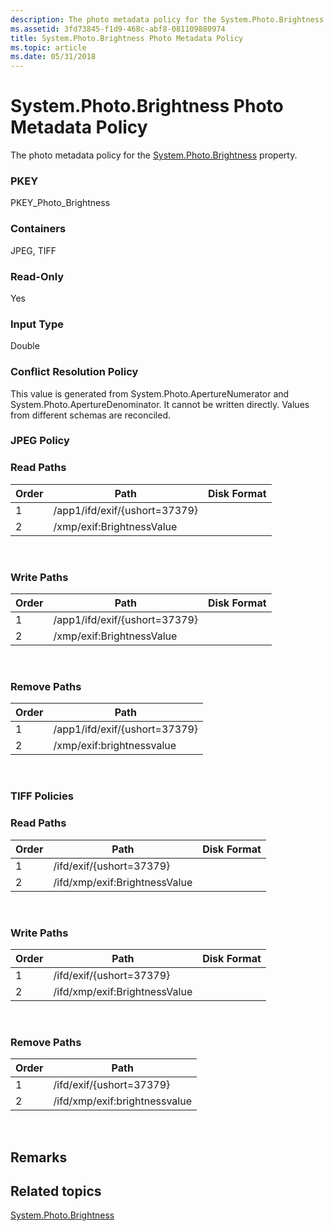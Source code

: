 ```yaml
---
description: The photo metadata policy for the System.Photo.Brightness property.
ms.assetid: 3fd73845-f1d9-468c-abf8-081109880974
title: System.Photo.Brightness Photo Metadata Policy
ms.topic: article
ms.date: 05/31/2018
---
```


# System.Photo.Brightness Photo Metadata Policy

The photo metadata policy for the [System.Photo.Brightness](../properties/props-system-photo-aperture.md) property.

### PKEY

PKEY\_Photo\_Brightness

### Containers

JPEG, TIFF

### Read-Only

Yes

### Input Type

Double

### Conflict Resolution Policy

This value is generated from System.Photo.ApertureNumerator and System.Photo.ApertureDenominator. It cannot be written directly. Values from different schemas are reconciled.

### JPEG Policy

### Read Paths



| Order | Path                          | Disk Format |
|-------|-------------------------------|-------------|
| 1     | /app1/ifd/exif/{ushort=37379} |             |
| 2     | /xmp/exif:BrightnessValue     |             |



 

### Write Paths



| Order | Path                          | Disk Format |
|-------|-------------------------------|-------------|
| 1     | /app1/ifd/exif/{ushort=37379} |             |
| 2     | /xmp/exif:BrightnessValue     |             |



 

### Remove Paths



| Order | Path                          |
|-------|-------------------------------|
| 1     | /app1/ifd/exif/{ushort=37379} |
| 2     | /xmp/exif:brightnessvalue     |



 

### TIFF Policies

### Read Paths



| Order | Path                          | Disk Format |
|-------|-------------------------------|-------------|
| 1     | /ifd/exif/{ushort=37379}      |             |
| 2     | /ifd/xmp/exif:BrightnessValue |             |



 

### Write Paths



| Order | Path                          | Disk Format |
|-------|-------------------------------|-------------|
| 1     | /ifd/exif/{ushort=37379}      |             |
| 2     | /ifd/xmp/exif:BrightnessValue |             |



 

### Remove Paths



| Order | Path                          |
|-------|-------------------------------|
| 1     | /ifd/exif/{ushort=37379}      |
| 2     | /ifd/xmp/exif:brightnessvalue |



 

## Remarks

## Related topics

<dl> <dt>

[System.Photo.Brightness](../properties/props-system-photo-aperture.md)
</dt> </dl>

 

 
